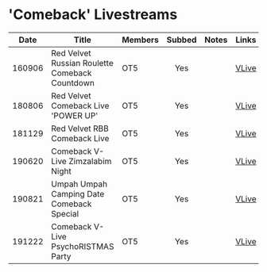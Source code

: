 # 'Comeback' Livestreams

|  Date  | Title                                          | Members | Subbed | Notes | Links                                      |
|:------:|------------------------------------------------|---------|:------:|:-----:|--------------------------------------------|
| 160906 | Red Velvet Russian Roulette Comeback Countdown | OT5     |  Yes   |       | [VLive](https://www.vlive.tv/video/13276)  |
| 180806 | Red Velvet Comeback Live 'POWER UP'            | OT5     |  Yes   |       | [VLive](https://www.vlive.tv/video/82737)  |
| 181129 | Red Velvet RBB Comeback Live                   | OT5     |  Yes   |       | [VLive](https://www.vlive.tv/video/101068) |
| 190620 | Comeback V-Live Zimzalabim Night               | OT5     |  Yes   |       | [VLive](https://www.vlive.tv/video/134996) |
| 190821 | Umpah Umpah Camping Date Comeback Special      | OT5     |  Yes   |       | [VLive](https://www.vlive.tv/video/145245) |
| 191222 | Comeback V-Live PsychoRISTMAS Party            | OT5     |  Yes   |       | [VLive](https://www.vlive.tv/video/166358) |